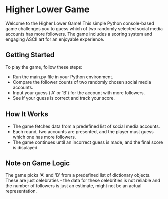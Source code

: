 # Higher Lower Game
Welcome to the Higher Lower Game! This simple Python console-based game challenges you to guess which of two randomly selected social media accounts has more followers. The game includes a scoring system and engaging ASCII art for an enjoyable experience.

## Getting Started
To play the game, follow these steps:

- Run the main.py file in your Python environment.
- Compare the follower counts of two randomly chosen social media accounts.
- Input your guess ('A' or 'B') for the account with more followers.
- See if your guess is correct and track your score.

## How It Works
- The game fetches data from a predefined list of social media accounts.
- Each round, two accounts are presented, and the player must guess which one has more followers.
- The game continues until an incorrect guess is made, and the final score is displayed.

## Note on Game Logic
The game picks 'A' and 'B' from a predefined list of dictionary objects. These are just celebraties - the data for these celebrities is not reliable and the number of followers is just an estimate, might not be an actual representation.